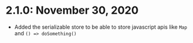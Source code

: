 # 2.1.0: November 30, 2020
- Added the serializable store to be able to store javascript apis like `Map` and `() => doSomething()`